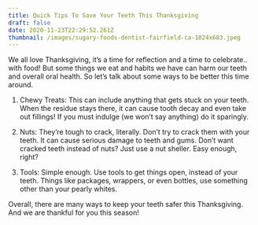 ```yaml
---
title: Quick Tips To Save Your Teeth This Thanksgiving
draft: false
date: 2020-11-23T22:29:52.261Z
thumbnail: /images/sugary-foods-dentist-fairfield-ca-1024x683.jpeg
---
```

We all love Thanksgiving, it’s a time for reflection and a time to celebrate.. with food! But some things we eat and habits we have can harm our teeth and overall oral health. So let’s talk about some ways to be better this time around. 

1. Chewy Treats: This can include anything that gets stuck on your teeth. When the residue stays there, it can cause tooth decay and even take out fillings! If you must indulge (we won’t say anything) do it sparingly. 


2. Nuts: They’re tough to crack, literally.  Don’t try to crack them with your teeth. It can cause serious damage to teeth and gums. Don’t want cracked teeth instead of nuts? Just use a nut sheller. Easy enough, right?


3. Tools: Simple enough. Use tools to get things open, instead of your teeth. Things like packages, wrappers, or even bottles, use something other than your pearly whites. 

Overall, there are many ways to keep your teeth safer this Thanksgiving. And we are thankful for you this season!